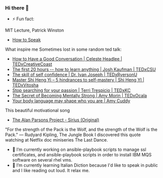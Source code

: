 ### Hi there 👋


- ⚡ Fun fact:

MIT Lecture, Patrick Winston
- [How to Speak](https://www.youtube.com/watch?v=Unzc731iCUY)

What inspire me
Sometimes lost in some random ted talk:
- [How to Have a Good Conversation | Celeste Headlee | TEDxCreativeCoast](https://www.youtube.com/watch?v=H6n3iNh4XLI)
- [The first 20 hours -- how to learn anything | Josh Kaufman | TEDxCSU](https://www.youtube.com/watch?v=5MgBikgcWnY)
- [The skill of self confidence | Dr. Ivan Joseph | TEDxRyersonU](https://www.youtube.com/watch?v=w-HYZv6HzAs)
- [Master Shi Heng Yi – 5 hindrances to self-mastery | Shi Heng YI | TEDxVitosha](https://www.youtube.com/watch?v=4-079YIasck)
- [Stop searching for your passion | Terri Trespicio | TEDxKC](https://www.youtube.com/watch?v=6MBaFL7sCb8)
- [The Secret of Becoming Mentally Strong | Amy Morin | TEDxOcala](https://www.youtube.com/watch?v=TFbv757kup4)
- [Your body language may shape who you are | Amy Cuddy](https://www.youtube.com/watch?v=Ks-_Mh1QhMc)

This beautiful motivational song
- [The Alan Parsons Project - Sirius (Original)](https://www.youtube.com/watch?v=feoHV5JUbuo)

"For the strength of the Pack is the Wolf, and the strength of the Wolf is the Pack."
― Rudyard Kipling, The Jungle Book
I discovered this quote watching at Netflix doc miniseries The Last Dance.

- 🔭 I’m currently working on ansible-playbook scripts to manage ssl certificates, and ansible-playbook scripts in order to install IBM MQS software on several rhel vms.
- 🌱 I’m currently learning Italian Diction because I'd like to speak in public and I like reading out loud. It relax me.
<!--
**rhacrsse/rhacrsse** is a ✨ _special_ ✨ repository because its `README.md` (this file) appears on your GitHub profile.

Here are some ideas to get you started:

- 🔭 I’m currently working on ...
- 🌱 I’m currently learning ...
- 👯 I’m looking to collaborate on ...
- 🤔 I’m looking for help with ...
- 💬 Ask me about ...
- 📫 How to reach me: ...
- 😄 Pronouns: ...
- ⚡ Fun fact: ...
-->

